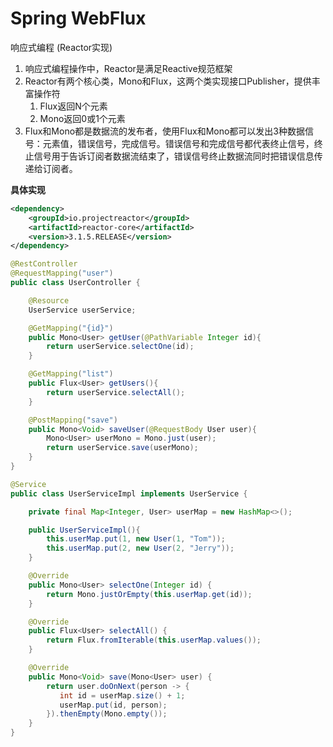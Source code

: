# Spring WebFlux

响应式编程 (Reactor实现)

1. 响应式编程操作中，Reactor是满足Reactive规范框架
2. Reactor有两个核心类，Mono和Flux，这两个类实现接口Publisher，提供丰富操作符
   1. Flux返回N个元素
   2. Mono返回0或1个元素
3. Flux和Mono都是数据流的发布者，使用Flux和Mono都可以发出3种数据信号：元素值，错误信号，完成信号。错误信号和完成信号都代表终止信号，终止信号用于告诉订阅者数据流结束了，错误信号终止数据流同时把错误信息传递给订阅者。

**具体实现**

```xml
<dependency>
    <groupId>io.projectreactor</groupId>
    <artifactId>reactor-core</artifactId>
    <version>3.1.5.RELEASE</version>
</dependency>
```

```java
@RestController
@RequestMapping("user")
public class UserController {

    @Resource
    UserService userService;

    @GetMapping("{id}")
    public Mono<User> getUser(@PathVariable Integer id){
        return userService.selectOne(id);
    }

    @GetMapping("list")
    public Flux<User> getUsers(){
        return userService.selectAll();
    }

    @PostMapping("save")
    public Mono<Void> saveUser(@RequestBody User user){
        Mono<User> userMono = Mono.just(user);
        return userService.save(userMono);
    }
}
```

```java
@Service
public class UserServiceImpl implements UserService {

    private final Map<Integer, User> userMap = new HashMap<>();

    public UserServiceImpl(){
        this.userMap.put(1, new User(1, "Tom"));
        this.userMap.put(2, new User(2, "Jerry"));
    }

    @Override
    public Mono<User> selectOne(Integer id) {
        return Mono.justOrEmpty(this.userMap.get(id));
    }

    @Override
    public Flux<User> selectAll() {
        return Flux.fromIterable(this.userMap.values());
    }

    @Override
    public Mono<Void> save(Mono<User> user) {
        return user.doOnNext(person -> {
           int id = userMap.size() + 1;
           userMap.put(id, person);
        }).thenEmpty(Mono.empty());
    }
}
```